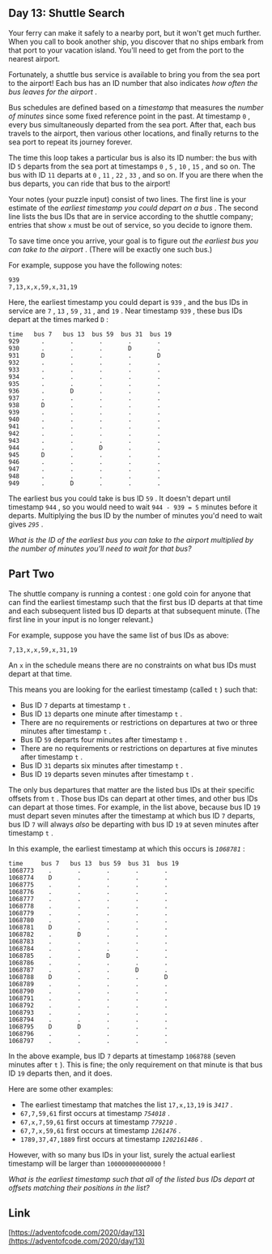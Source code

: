 ## Day 13: Shuttle Search

Your ferry can make it safely to a nearby port, but it won't get much further. When you call to book another ship, you discover that no ships embark from that port to your vacation island. You'll need to get from the port to the nearest airport.

Fortunately, a shuttle bus service is available to bring you from the sea port to the airport! Each bus has an ID number that also indicates _how often the bus leaves for the airport_ .

Bus schedules are defined based on a _timestamp_ that measures the _number of minutes_ since some fixed reference point in the past. At timestamp `0` , every bus simultaneously departed from the sea port. After that, each bus travels to the airport, then various other locations, and finally returns to the sea port to repeat its journey forever.

The time this loop takes a particular bus is also its ID number: the bus with ID `5` departs from the sea port at timestamps `0` , `5` , `10` , `15` , and so on. The bus with ID `11` departs at `0` , `11` , `22` , `33` , and so on. If you are there when the bus departs, you can ride that bus to the airport!

Your notes (your puzzle input) consist of two lines. The first line is your estimate of the _earliest timestamp you could depart on a bus_ . The second line lists the bus IDs that are in service according to the shuttle company; entries that show `x` must be out of service, so you decide to ignore them.

To save time once you arrive, your goal is to figure out _the earliest bus you can take to the airport_ . (There will be exactly one such bus.)

For example, suppose you have the following notes:

```
939
7,13,x,x,59,x,31,19
```

Here, the earliest timestamp you could depart is `939` , and the bus IDs in service are `7` , `13` , `59` , `31` , and `19` . Near timestamp `939` , these bus IDs depart at the times marked `D` :

```
time   bus 7   bus 13  bus 59  bus 31  bus 19
929      .       .       .       .       .
930      .       .       .       D       .
931      D       .       .       .       D
932      .       .       .       .       .
933      .       .       .       .       .
934      .       .       .       .       .
935      .       .       .       .       .
936      .       D       .       .       .
937      .       .       .       .       .
938      D       .       .       .       .
939      .       .       .       .       .
940      .       .       .       .       .
941      .       .       .       .       .
942      .       .       .       .       .
943      .       .       .       .       .
944      .       .       D       .       .
945      D       .       .       .       .
946      .       .       .       .       .
947      .       .       .       .       .
948      .       .       .       .       .
949      .       D       .       .       .
```

The earliest bus you could take is bus ID `59` . It doesn't depart until timestamp `944` , so you would need to wait `944 - 939 = 5` minutes before it departs. Multiplying the bus ID by the number of minutes you'd need to wait gives _`295`_ .

_What is the ID of the earliest bus you can take to the airport multiplied by the number of minutes you'll need to wait for that bus?_

## Part Two

The shuttle company is running a contest : one gold coin for anyone that can find the earliest timestamp such that the first bus ID departs at that time and each subsequent listed bus ID departs at that subsequent minute. (The first line in your input is no longer relevant.)

For example, suppose you have the same list of bus IDs as above:

```
7,13,x,x,59,x,31,19
```

An `x` in the schedule means there are no constraints on what bus IDs must depart at that time.

This means you are looking for the earliest timestamp (called `t` ) such that:

- Bus ID `7` departs at timestamp `t` .
- Bus ID `13` departs one minute after timestamp `t` .
- There are no requirements or restrictions on departures at two or three minutes after timestamp `t` .
- Bus ID `59` departs four minutes after timestamp `t` .
- There are no requirements or restrictions on departures at five minutes after timestamp `t` .
- Bus ID `31` departs six minutes after timestamp `t` .
- Bus ID `19` departs seven minutes after timestamp `t` .

The only bus departures that matter are the listed bus IDs at their specific offsets from `t` . Those bus IDs can depart at other times, and other bus IDs can depart at those times. For example, in the list above, because bus ID `19` must depart seven minutes after the timestamp at which bus ID `7` departs, bus ID `7` will always _also_ be departing with bus ID `19` at seven minutes after timestamp `t` .

In this example, the earliest timestamp at which this occurs is _`1068781`_ :

```
time     bus 7   bus 13  bus 59  bus 31  bus 19
1068773    .       .       .       .       .
1068774    D       .       .       .       .
1068775    .       .       .       .       .
1068776    .       .       .       .       .
1068777    .       .       .       .       .
1068778    .       .       .       .       .
1068779    .       .       .       .       .
1068780    .       .       .       .       .
1068781    D       .       .       .       .
1068782    .       D       .       .       .
1068783    .       .       .       .       .
1068784    .       .       .       .       .
1068785    .       .       D       .       .
1068786    .       .       .       .       .
1068787    .       .       .       D       .
1068788    D       .       .       .       D
1068789    .       .       .       .       .
1068790    .       .       .       .       .
1068791    .       .       .       .       .
1068792    .       .       .       .       .
1068793    .       .       .       .       .
1068794    .       .       .       .       .
1068795    D       D       .       .       .
1068796    .       .       .       .       .
1068797    .       .       .       .       .
```

In the above example, bus ID `7` departs at timestamp `1068788` (seven minutes after `t` ). This is fine; the only requirement on that minute is that bus ID `19` departs then, and it does.

Here are some other examples:

- The earliest timestamp that matches the list `17,x,13,19` is _`3417`_ .
- `67,7,59,61` first occurs at timestamp _`754018`_ .
- `67,x,7,59,61` first occurs at timestamp _`779210`_ .
- `67,7,x,59,61` first occurs at timestamp _`1261476`_ .
- `1789,37,47,1889` first occurs at timestamp _`1202161486`_ .

However, with so many bus IDs in your list, surely the actual earliest timestamp will be larger than `100000000000000` !

_What is the earliest timestamp such that all of the listed bus IDs depart at offsets matching their positions in the list?_

## Link

[https://adventofcode.com/2020/day/13](https://adventofcode.com/2020/day/13)
